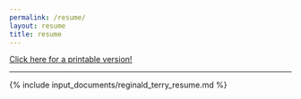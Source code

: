 ```yaml
---
permalink: /resume/
layout: resume
title: resume
---
```


<a href="{{site.url}}/external_documents/output/reginald_terry_resume.pdf" download="reginad_terry_resume.pdf"> Click here for a printable version!</a>

---

{% include  input_documents/reginald_terry_resume.md %}